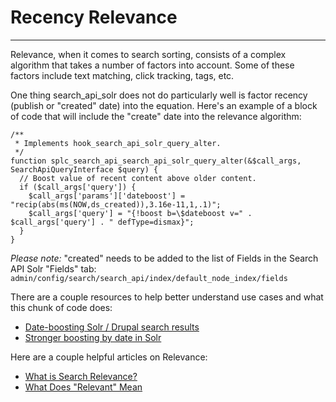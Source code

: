 # Recency Relevance
---
Relevance, when it comes to search sorting, consists of a complex algorithm that takes a number of factors into account. Some of these factors include text matching, click tracking, tags, etc.

One thing search_api_solr does not do particularly well is factor recency (publish or "created" date) into the equation. Here's an example of a block of code that will include the "create" date into the relevance algorithm:

```
/**
 * Implements hook_search_api_solr_query_alter.
 */
function splc_search_api_search_api_solr_query_alter(&$call_args, SearchApiQueryInterface $query) {
  // Boost value of recent content above older content.
  if ($call_args['query']) {
    $call_args['params']['dateboost'] = "recip(abs(ms(NOW,ds_created)),3.16e-11,1,.1)";
    $call_args['query'] = "{!boost b=\$dateboost v=" . $call_args['query'] . " defType=dismax}";
  }
}
```
_Please note:_ "created" needs to be added to the list of Fields in the Search API Solr "Fields" tab: `admin/config/search/search_api/index/default_node_index/fields`

There are a couple resources to help better understand use cases and what this chunk of code does:

* [Date-boosting Solr / Drupal search results](http://www.metaltoad.com/blog/date-boosting-solr-drupal-search-results)
* [Stronger boosting by date in Solr](http://stackoverflow.com/questions/22017616/stronger-boosting-by-date-in-solr/22213417#22213417)

Here are a couple helpful articles on Relevance:
* [What is Search Relevance?](http://opensourceconnections.com/blog/2014/06/10/what-is-search-relevancy/)
* [What Does "Relevant" Mean](http://www.searchtechnologies.com/meaning-of-relevancy)
